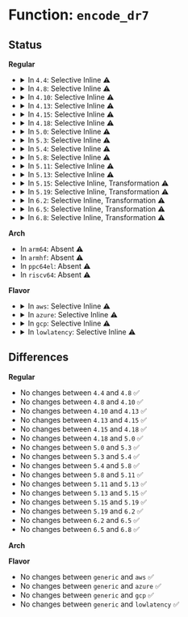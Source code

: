 # Function: <code>encode_dr7</code>

## Status
<b>Regular</b>
<ul>
<li>
<details>
<summary>In <code>4.4</code>: Selective Inline ⚠️</summary>

```c
long unsigned int encode_dr7(int drnum, unsigned int len, unsigned int type);
```

**Collision:** Unique Global

**Inline:** Selective

**Transformation:** False

**Instances:**

```
In arch/x86/kernel/hw_breakpoint.c (ffffffff81036f86)
Location: arch/x86/kernel/hw_breakpoint.c:77
Inline: True
Inline callers:
  - arch/x86/kernel/hw_breakpoint.c:aout_dump_debugregs
  - arch/x86/kernel/hw_breakpoint.c:arch_install_hw_breakpoint
Direct callers:
  - arch/x86/kernel/kgdb.c:kgdb_correct_hw_break
  - arch/x86/kernel/kgdb.c:kgdb_disable_hw_debug
  - arch/x86/kernel/kgdb.c:kgdb_remove_all_hw_break
```
**Symbols:**

```
ffffffff810370a0-ffffffff810370cc: encode_dr7 (STB_GLOBAL)
```
</details>
</li>
<li>
<details>
<summary>In <code>4.8</code>: Selective Inline ⚠️</summary>

```c
long unsigned int encode_dr7(int drnum, unsigned int len, unsigned int type);
```

**Collision:** Unique Global

**Inline:** Selective

**Transformation:** False

**Instances:**

```
In arch/x86/kernel/hw_breakpoint.c (ffffffff81036140)
Location: arch/x86/kernel/hw_breakpoint.c:78
Inline: True
Inline callers:
  - arch/x86/kernel/hw_breakpoint.c:aout_dump_debugregs
  - arch/x86/kernel/hw_breakpoint.c:arch_install_hw_breakpoint
Direct callers:
  - arch/x86/kernel/kgdb.c:kgdb_disable_hw_debug
  - arch/x86/kernel/kgdb.c:kgdb_remove_all_hw_break
  - arch/x86/kernel/kgdb.c:kgdb_correct_hw_break
```
**Symbols:**

```
ffffffff810362a0-ffffffff810362d4: encode_dr7 (STB_GLOBAL)
```
</details>
</li>
<li>
<details>
<summary>In <code>4.10</code>: Selective Inline ⚠️</summary>

```c
long unsigned int encode_dr7(int drnum, unsigned int len, unsigned int type);
```

**Collision:** Unique Global

**Inline:** Selective

**Transformation:** False

**Instances:**

```
In arch/x86/kernel/hw_breakpoint.c (ffffffff81035e60)
Location: arch/x86/kernel/hw_breakpoint.c:78
Inline: True
Inline callers:
  - arch/x86/kernel/hw_breakpoint.c:aout_dump_debugregs
  - arch/x86/kernel/hw_breakpoint.c:arch_install_hw_breakpoint
Direct callers:
  - arch/x86/kernel/kgdb.c:kgdb_disable_hw_debug
  - arch/x86/kernel/kgdb.c:kgdb_remove_all_hw_break
  - arch/x86/kernel/kgdb.c:kgdb_correct_hw_break
```
**Symbols:**

```
ffffffff81035fc0-ffffffff81035ff4: encode_dr7 (STB_GLOBAL)
```
</details>
</li>
<li>
<details>
<summary>In <code>4.13</code>: Selective Inline ⚠️</summary>

```c
long unsigned int encode_dr7(int drnum, unsigned int len, unsigned int type);
```

**Collision:** Unique Global

**Inline:** Selective

**Transformation:** False

**Instances:**

```
In arch/x86/kernel/hw_breakpoint.c (ffffffff81033dea)
Location: arch/x86/kernel/hw_breakpoint.c:78
Inline: True
Inline callers:
  - arch/x86/kernel/hw_breakpoint.c:aout_dump_debugregs
  - arch/x86/kernel/hw_breakpoint.c:arch_install_hw_breakpoint
Direct callers:
  - arch/x86/kernel/kgdb.c:kgdb_disable_hw_debug
  - arch/x86/kernel/kgdb.c:kgdb_remove_all_hw_break
  - arch/x86/kernel/kgdb.c:kgdb_correct_hw_break
```
**Symbols:**

```
ffffffff81033f40-ffffffff81033f74: encode_dr7 (STB_GLOBAL)
```
</details>
</li>
<li>
<details>
<summary>In <code>4.15</code>: Selective Inline ⚠️</summary>

```c
long unsigned int encode_dr7(int drnum, unsigned int len, unsigned int type);
```

**Collision:** Unique Global

**Inline:** Selective

**Transformation:** False

**Instances:**

```
In arch/x86/kernel/hw_breakpoint.c (ffffffff8103613a)
Location: arch/x86/kernel/hw_breakpoint.c:78
Inline: True
Inline callers:
  - arch/x86/kernel/hw_breakpoint.c:aout_dump_debugregs
  - arch/x86/kernel/hw_breakpoint.c:arch_install_hw_breakpoint
Direct callers:
  - arch/x86/kernel/kgdb.c:kgdb_disable_hw_debug
  - arch/x86/kernel/kgdb.c:kgdb_remove_all_hw_break
  - arch/x86/kernel/kgdb.c:kgdb_correct_hw_break
```
**Symbols:**

```
ffffffff81036290-ffffffff810362c4: encode_dr7 (STB_GLOBAL)
```
</details>
</li>
<li>
<details>
<summary>In <code>4.18</code>: Selective Inline ⚠️</summary>

```c
long unsigned int encode_dr7(int drnum, unsigned int len, unsigned int type);
```

**Collision:** Unique Global

**Inline:** Selective

**Transformation:** False

**Instances:**

```
In arch/x86/kernel/hw_breakpoint.c (ffffffff810371ea)
Location: arch/x86/kernel/hw_breakpoint.c:78
Inline: True
Inline callers:
  - arch/x86/kernel/hw_breakpoint.c:aout_dump_debugregs
  - arch/x86/kernel/hw_breakpoint.c:arch_install_hw_breakpoint
Direct callers:
  - arch/x86/kernel/kgdb.c:kgdb_disable_hw_debug
  - arch/x86/kernel/kgdb.c:kgdb_remove_all_hw_break
  - arch/x86/kernel/kgdb.c:kgdb_correct_hw_break
```
**Symbols:**

```
ffffffff81037300-ffffffff81037334: encode_dr7 (STB_GLOBAL)
```
</details>
</li>
<li>
<details>
<summary>In <code>5.0</code>: Selective Inline ⚠️</summary>

```c
long unsigned int encode_dr7(int drnum, unsigned int len, unsigned int type);
```

**Collision:** Unique Global

**Inline:** Selective

**Transformation:** False

**Instances:**

```
In arch/x86/kernel/hw_breakpoint.c (ffffffff810383fa)
Location: arch/x86/kernel/hw_breakpoint.c:78
Inline: True
Inline callers:
  - arch/x86/kernel/hw_breakpoint.c:aout_dump_debugregs
  - arch/x86/kernel/hw_breakpoint.c:arch_install_hw_breakpoint
Direct callers:
  - arch/x86/kernel/kgdb.c:kgdb_disable_hw_debug
  - arch/x86/kernel/kgdb.c:kgdb_remove_all_hw_break
  - arch/x86/kernel/kgdb.c:kgdb_correct_hw_break
```
**Symbols:**

```
ffffffff81038510-ffffffff81038544: encode_dr7 (STB_GLOBAL)
```
</details>
</li>
<li>
<details>
<summary>In <code>5.3</code>: Selective Inline ⚠️</summary>

```c
long unsigned int encode_dr7(int drnum, unsigned int len, unsigned int type);
```

**Collision:** Unique Global

**Inline:** Selective

**Transformation:** False

**Instances:**

```
In arch/x86/kernel/hw_breakpoint.c (ffffffff8103a99a)
Location: arch/x86/kernel/hw_breakpoint.c:66
Inline: True
Inline callers:
  - arch/x86/kernel/hw_breakpoint.c:aout_dump_debugregs
  - arch/x86/kernel/hw_breakpoint.c:arch_install_hw_breakpoint
Direct callers:
  - arch/x86/kernel/kgdb.c:kgdb_disable_hw_debug
  - arch/x86/kernel/kgdb.c:kgdb_remove_all_hw_break
  - arch/x86/kernel/kgdb.c:kgdb_correct_hw_break
```
**Symbols:**

```
ffffffff8103aab0-ffffffff8103aae4: encode_dr7 (STB_GLOBAL)
```
</details>
</li>
<li>
<details>
<summary>In <code>5.4</code>: Selective Inline ⚠️</summary>

```c
long unsigned int encode_dr7(int drnum, unsigned int len, unsigned int type);
```

**Collision:** Unique Global

**Inline:** Selective

**Transformation:** False

**Instances:**

```
In arch/x86/kernel/hw_breakpoint.c (ffffffff8103b16a)
Location: arch/x86/kernel/hw_breakpoint.c:66
Inline: True
Inline callers:
  - arch/x86/kernel/hw_breakpoint.c:aout_dump_debugregs
  - arch/x86/kernel/hw_breakpoint.c:arch_install_hw_breakpoint
Direct callers:
  - arch/x86/kernel/kgdb.c:kgdb_disable_hw_debug
  - arch/x86/kernel/kgdb.c:kgdb_remove_all_hw_break
  - arch/x86/kernel/kgdb.c:kgdb_correct_hw_break
```
**Symbols:**

```
ffffffff8103b280-ffffffff8103b2b4: encode_dr7 (STB_GLOBAL)
```
</details>
</li>
<li>
<details>
<summary>In <code>5.8</code>: Selective Inline ⚠️</summary>

```c
long unsigned int encode_dr7(int drnum, unsigned int len, unsigned int type);
```

**Collision:** Unique Global

**Inline:** Selective

**Transformation:** False

**Instances:**

```
In arch/x86/kernel/hw_breakpoint.c (ffffffff8103dd5a)
Location: arch/x86/kernel/hw_breakpoint.c:68
Inline: True
Inline callers:
  - arch/x86/kernel/hw_breakpoint.c:aout_dump_debugregs
  - arch/x86/kernel/hw_breakpoint.c:arch_install_hw_breakpoint
Direct callers:
  - arch/x86/kernel/ptrace.c:ptrace_write_dr7
  - arch/x86/kernel/kgdb.c:kgdb_disable_hw_debug
  - arch/x86/kernel/kgdb.c:kgdb_remove_all_hw_break
  - arch/x86/kernel/kgdb.c:kgdb_correct_hw_break
```
**Symbols:**

```
ffffffff8103e1c0-ffffffff8103e1f1: encode_dr7 (STB_GLOBAL)
```
</details>
</li>
<li>
<details>
<summary>In <code>5.11</code>: Selective Inline ⚠️</summary>

```c
long unsigned int encode_dr7(int drnum, unsigned int len, unsigned int type);
```

**Collision:** Unique Global

**Inline:** Selective

**Transformation:** False

**Instances:**

```
In arch/x86/kernel/hw_breakpoint.c (ffffffff8103e39d)
Location: arch/x86/kernel/hw_breakpoint.c:68
Inline: True
Inline callers:
  - arch/x86/kernel/hw_breakpoint.c:arch_install_hw_breakpoint
Direct callers:
  - arch/x86/kernel/ptrace.c:ptrace_write_dr7
  - arch/x86/kernel/kgdb.c:kgdb_disable_hw_debug
  - arch/x86/kernel/kgdb.c:kgdb_remove_all_hw_break
  - arch/x86/kernel/kgdb.c:kgdb_correct_hw_break
```
**Symbols:**

```
ffffffff8103e270-ffffffff8103e2a1: encode_dr7 (STB_GLOBAL)
```
</details>
</li>
<li>
<details>
<summary>In <code>5.13</code>: Selective Inline ⚠️</summary>

```c
long unsigned int encode_dr7(int drnum, unsigned int len, unsigned int type);
```

**Collision:** Unique Global

**Inline:** Selective

**Transformation:** False

**Instances:**

```
In arch/x86/kernel/hw_breakpoint.c (ffffffff8103fcd9)
Location: arch/x86/kernel/hw_breakpoint.c:68
Inline: True
Inline callers:
  - arch/x86/kernel/hw_breakpoint.c:arch_install_hw_breakpoint
Direct callers:
  - arch/x86/kernel/kgdb.c:kgdb_disable_hw_debug
  - arch/x86/kernel/kgdb.c:kgdb_remove_all_hw_break
  - arch/x86/kernel/kgdb.c:kgdb_correct_hw_break
```
**Symbols:**

```
ffffffff8103fbc0-ffffffff8103fbed: encode_dr7 (STB_GLOBAL)
```
</details>
</li>
<li>
<details>
<summary>In <code>5.15</code>: Selective Inline, Transformation ⚠️</summary>

```c
long unsigned int encode_dr7(int drnum, unsigned int len, unsigned int type);
```

**Collision:** Unique Global

**Inline:** Selective

**Transformation:** True

**Instances:**

```
In arch/x86/kernel/hw_breakpoint.c (ffffffff81045c37)
Location: arch/x86/kernel/hw_breakpoint.c:68
Inline: True
Inline callers:
  - arch/x86/kernel/hw_breakpoint.c:arch_install_hw_breakpoint
Direct callers:
  - arch/x86/kernel/kgdb.c:kgdb_disable_hw_debug
  - arch/x86/kernel/kgdb.c:kgdb_remove_all_hw_break
  - arch/x86/kernel/kgdb.c:kgdb_correct_hw_break
```
**Symbols:**

```
ffffffff81c998b4-ffffffff81c998f0: encode_dr7.cold (STB_LOCAL)
ffffffff81045a90-ffffffff81045ae3: encode_dr7 (STB_GLOBAL)
```
</details>
</li>
<li>
<details>
<summary>In <code>5.19</code>: Selective Inline, Transformation ⚠️</summary>

```c
long unsigned int encode_dr7(int drnum, unsigned int len, unsigned int type);
```

**Collision:** Unique Global

**Inline:** Selective

**Transformation:** True

**Instances:**

```
In arch/x86/kernel/hw_breakpoint.c (ffffffff8104e7bc)
Location: arch/x86/kernel/hw_breakpoint.c:68
Inline: True
Inline callers:
  - arch/x86/kernel/hw_breakpoint.c:arch_install_hw_breakpoint
Direct callers:
  - arch/x86/kernel/kgdb.c:kgdb_disable_hw_debug
  - arch/x86/kernel/kgdb.c:kgdb_remove_all_hw_break
  - arch/x86/kernel/kgdb.c:kgdb_correct_hw_break
```
**Symbols:**

```
ffffffff81e49361-ffffffff81e4939d: encode_dr7.cold (STB_LOCAL)
ffffffff8104e600-ffffffff8104e65f: encode_dr7 (STB_GLOBAL)
```
</details>
</li>
<li>
<details>
<summary>In <code>6.2</code>: Selective Inline, Transformation ⚠️</summary>

```c
long unsigned int encode_dr7(int drnum, unsigned int len, unsigned int type);
```

**Collision:** Unique Global

**Inline:** Selective

**Transformation:** True

**Instances:**

```
In arch/x86/kernel/hw_breakpoint.c (ffffffff8105b56c)
Location: arch/x86/kernel/hw_breakpoint.c:68
Inline: True
Inline callers:
  - arch/x86/kernel/hw_breakpoint.c:arch_install_hw_breakpoint
Direct callers:
  - arch/x86/kernel/kgdb.c:kgdb_disable_hw_debug
  - arch/x86/kernel/kgdb.c:kgdb_remove_all_hw_break
  - arch/x86/kernel/kgdb.c:kgdb_correct_hw_break
```
**Symbols:**

```
ffffffff82052455-ffffffff82052491: encode_dr7.cold (STB_LOCAL)
ffffffff8105b390-ffffffff8105b3ef: encode_dr7 (STB_GLOBAL)
```
</details>
</li>
<li>
<details>
<summary>In <code>6.5</code>: Selective Inline, Transformation ⚠️</summary>

```c
long unsigned int encode_dr7(int drnum, unsigned int len, unsigned int type);
```

**Collision:** Unique Global

**Inline:** Selective

**Transformation:** True

**Instances:**

```
In arch/x86/kernel/hw_breakpoint.c (ffffffff8105caac)
Location: arch/x86/kernel/hw_breakpoint.c:68
Inline: True
Inline callers:
  - arch/x86/kernel/hw_breakpoint.c:arch_install_hw_breakpoint
Direct callers:
  - arch/x86/kernel/kgdb.c:kgdb_disable_hw_debug
  - arch/x86/kernel/kgdb.c:kgdb_remove_all_hw_break
  - arch/x86/kernel/kgdb.c:kgdb_correct_hw_break
```
**Symbols:**

```
ffffffff820d094e-ffffffff820d098a: encode_dr7.cold (STB_LOCAL)
ffffffff8105c8d0-ffffffff8105c92f: encode_dr7 (STB_GLOBAL)
```
</details>
</li>
<li>
<details>
<summary>In <code>6.8</code>: Selective Inline, Transformation ⚠️</summary>

```c
long unsigned int encode_dr7(int drnum, unsigned int len, unsigned int type);
```

**Collision:** Unique Global

**Inline:** Selective

**Transformation:** True

**Instances:**

```
In arch/x86/kernel/hw_breakpoint.c (ffffffff81063b6c)
Location: arch/x86/kernel/hw_breakpoint.c:68
Inline: True
Inline callers:
  - arch/x86/kernel/hw_breakpoint.c:arch_install_hw_breakpoint
Direct callers:
  - arch/x86/kernel/kgdb.c:kgdb_disable_hw_debug
  - arch/x86/kernel/kgdb.c:kgdb_remove_all_hw_break
  - arch/x86/kernel/kgdb.c:kgdb_correct_hw_break
```
**Symbols:**

```
ffffffff821ab477-ffffffff821ab4b3: encode_dr7.cold (STB_LOCAL)
ffffffff81063990-ffffffff810639ef: encode_dr7 (STB_GLOBAL)
```
</details>
</li>
</ul>
<b>Arch</b>
<ul>
<li>
In <code>arm64</code>: Absent ⚠️
</li>
<li>
In <code>armhf</code>: Absent ⚠️
</li>
<li>
In <code>ppc64el</code>: Absent ⚠️
</li>
<li>
In <code>riscv64</code>: Absent ⚠️
</li>
</ul>
<b>Flavor</b>
<ul>
<li>
<details>
<summary>In <code>aws</code>: Selective Inline ⚠️</summary>

```c
long unsigned int encode_dr7(int drnum, unsigned int len, unsigned int type);
```

**Collision:** Unique Global

**Inline:** Selective

**Transformation:** False

**Instances:**

```
In arch/x86/kernel/hw_breakpoint.c (ffffffff8103b2ca)
Location: arch/x86/kernel/hw_breakpoint.c:66
Inline: True
Inline callers:
  - arch/x86/kernel/hw_breakpoint.c:aout_dump_debugregs
  - arch/x86/kernel/hw_breakpoint.c:arch_install_hw_breakpoint
Direct callers:
  - arch/x86/kernel/kgdb.c:kgdb_disable_hw_debug
  - arch/x86/kernel/kgdb.c:kgdb_remove_all_hw_break
  - arch/x86/kernel/kgdb.c:kgdb_correct_hw_break
```
**Symbols:**

```
ffffffff8103b3e0-ffffffff8103b414: encode_dr7 (STB_GLOBAL)
```
</details>
</li>
<li>
<details>
<summary>In <code>azure</code>: Selective Inline ⚠️</summary>

```c
long unsigned int encode_dr7(int drnum, unsigned int len, unsigned int type);
```

**Collision:** Unique Global

**Inline:** Selective

**Transformation:** False

**Instances:**

```
In arch/x86/kernel/hw_breakpoint.c (ffffffff8102aada)
Location: arch/x86/kernel/hw_breakpoint.c:66
Inline: True
Inline callers:
  - arch/x86/kernel/hw_breakpoint.c:aout_dump_debugregs
  - arch/x86/kernel/hw_breakpoint.c:arch_install_hw_breakpoint
Direct callers:
  - arch/x86/kernel/kgdb.c:kgdb_disable_hw_debug
  - arch/x86/kernel/kgdb.c:kgdb_remove_all_hw_break
  - arch/x86/kernel/kgdb.c:kgdb_correct_hw_break
```
**Symbols:**

```
ffffffff8102abc0-ffffffff8102abf4: encode_dr7 (STB_GLOBAL)
```
</details>
</li>
<li>
<details>
<summary>In <code>gcp</code>: Selective Inline ⚠️</summary>

```c
long unsigned int encode_dr7(int drnum, unsigned int len, unsigned int type);
```

**Collision:** Unique Global

**Inline:** Selective

**Transformation:** False

**Instances:**

```
In arch/x86/kernel/hw_breakpoint.c (ffffffff8103b12a)
Location: arch/x86/kernel/hw_breakpoint.c:66
Inline: True
Inline callers:
  - arch/x86/kernel/hw_breakpoint.c:aout_dump_debugregs
  - arch/x86/kernel/hw_breakpoint.c:arch_install_hw_breakpoint
Direct callers:
  - arch/x86/kernel/kgdb.c:kgdb_disable_hw_debug
  - arch/x86/kernel/kgdb.c:kgdb_remove_all_hw_break
  - arch/x86/kernel/kgdb.c:kgdb_correct_hw_break
```
**Symbols:**

```
ffffffff8103b240-ffffffff8103b274: encode_dr7 (STB_GLOBAL)
```
</details>
</li>
<li>
<details>
<summary>In <code>lowlatency</code>: Selective Inline ⚠️</summary>

```c
long unsigned int encode_dr7(int drnum, unsigned int len, unsigned int type);
```

**Collision:** Unique Global

**Inline:** Selective

**Transformation:** False

**Instances:**

```
In arch/x86/kernel/hw_breakpoint.c (ffffffff8103c12a)
Location: arch/x86/kernel/hw_breakpoint.c:66
Inline: True
Inline callers:
  - arch/x86/kernel/hw_breakpoint.c:aout_dump_debugregs
  - arch/x86/kernel/hw_breakpoint.c:arch_install_hw_breakpoint
Direct callers:
  - arch/x86/kernel/kgdb.c:kgdb_disable_hw_debug
  - arch/x86/kernel/kgdb.c:kgdb_remove_all_hw_break
  - arch/x86/kernel/kgdb.c:kgdb_correct_hw_break
```
**Symbols:**

```
ffffffff8103c240-ffffffff8103c274: encode_dr7 (STB_GLOBAL)
```
</details>
</li>
</ul>

## Differences
<b>Regular</b>
<ul>
<li>
No changes between <code>4.4</code> and <code>4.8</code> ✅
</li>
<li>
No changes between <code>4.8</code> and <code>4.10</code> ✅
</li>
<li>
No changes between <code>4.10</code> and <code>4.13</code> ✅
</li>
<li>
No changes between <code>4.13</code> and <code>4.15</code> ✅
</li>
<li>
No changes between <code>4.15</code> and <code>4.18</code> ✅
</li>
<li>
No changes between <code>4.18</code> and <code>5.0</code> ✅
</li>
<li>
No changes between <code>5.0</code> and <code>5.3</code> ✅
</li>
<li>
No changes between <code>5.3</code> and <code>5.4</code> ✅
</li>
<li>
No changes between <code>5.4</code> and <code>5.8</code> ✅
</li>
<li>
No changes between <code>5.8</code> and <code>5.11</code> ✅
</li>
<li>
No changes between <code>5.11</code> and <code>5.13</code> ✅
</li>
<li>
No changes between <code>5.13</code> and <code>5.15</code> ✅
</li>
<li>
No changes between <code>5.15</code> and <code>5.19</code> ✅
</li>
<li>
No changes between <code>5.19</code> and <code>6.2</code> ✅
</li>
<li>
No changes between <code>6.2</code> and <code>6.5</code> ✅
</li>
<li>
No changes between <code>6.5</code> and <code>6.8</code> ✅
</li>
</ul>
<b>Arch</b>
<ul>
</ul>
<b>Flavor</b>
<ul>
<li>
No changes between <code>generic</code> and <code>aws</code> ✅
</li>
<li>
No changes between <code>generic</code> and <code>azure</code> ✅
</li>
<li>
No changes between <code>generic</code> and <code>gcp</code> ✅
</li>
<li>
No changes between <code>generic</code> and <code>lowlatency</code> ✅
</li>
</ul>
